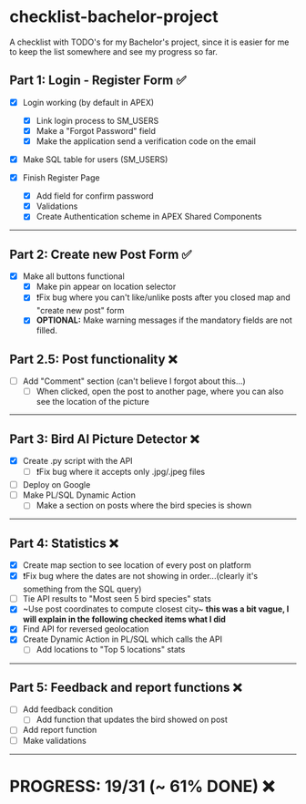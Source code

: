 # checklist-bachelor-project
A checklist with TODO's for my Bachelor's project, since it is easier for me to keep the list somewhere and see my progress so far.


## Part 1: Login - Register Form ✅

- [x] Login working (by default in APEX)
  - [x] Link login process to SM_USERS
  - [x] Make a "Forgot Password" field
  - [x] Make the application send a verification code on the email
    
- [x] Make SQL table for users (SM_USERS)

- [x] Finish Register Page
  - [x] Add field for confirm password
  - [x] Validations
  - [x] Create Authentication scheme in APEX Shared Components
      
 ---    

## Part 2: Create new Post Form ✅
- [x] Make all buttons functional
  - [x] Make pin appear on location selector
  - [x] ❗️Fix bug where you can't like/unlike posts after you closed map and "create new post" form
  - [x] **OPTIONAL:** Make warning messages if the mandatory fields are not filled.

## Part 2.5: Post functionality ❌
- [ ] Add "Comment" section (can't believe I forgot about this...)
  - [ ] When clicked, open the post to another page, where you can also see the location of the picture

---

## Part 3: Bird AI Picture Detector ❌
- [x] Create .py script with the API
  - [ ] ❗️Fix bug where it accepts only .jpg/.jpeg files
- [ ] Deploy on Google
- [ ] Make PL/SQL Dynamic Action 
  - [ ] Make a section on posts where the bird species is shown

---

## Part 4: Statistics ❌
- [x] Create map section to see location of every post on platform
- [x] ❗️Fix bug where the dates are not showing in order...(clearly it's something from the SQL query)
- [ ] Tie API results to "Most seen 5 bird species" stats
- [x] ~Use post coordinates to compute closest city~  **this was a bit vague, I will explain in the following checked items what I did**
- [x] Find API for reversed geolocation
- [x] Create Dynamic Action in PL/SQL which calls the API
  - [ ] Add locations to "Top 5 locations" stats
 
---

## Part 5: Feedback and report functions ❌
- [ ] Add feedback condition
  - [ ] Add function that updates the bird showed on post
- [ ] Add report function
- [ ] Make validations

---

# PROGRESS: 19/31 (~ 61% DONE) ❌
